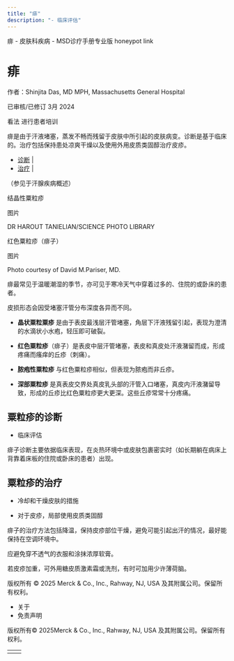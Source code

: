 ```yaml
---
title: "痱"
description: "- 临床评估"
---
```


﻿痱 \- 皮肤科疾病 \- MSD诊疗手册专业版 honeypot link

# 痱

作者：Shinjita Das, MD MPH, Massachusetts General Hospital

已审核/已修订 3月 2024

看法 进行患者培训

痱是由于汗液堵塞，蒸发不畅而残留于皮肤中所引起的皮肤病变。诊断是基于临床的。治疗包括保持患处凉爽干燥以及使用外用皮质类固醇治疗皮疹。

- [诊断](#诊断_v88390425_zh) \|
- [治疗](#治疗_v88390432_zh) \|

（参见于汗腺疾病概述）

结晶性粟粒疹



图片

DR HAROUT TANIELIAN/SCIENCE PHOTO LIBRARY

红色粟粒疹（痱子）



图片

Photo courtesy of David M.Pariser, MD.

痱最常见于温暖潮湿的季节，亦可见于寒冷天气中穿着过多的、住院的或卧床的患者。

皮损形态会因受堵塞汗管分布深度各异而不同。

- **晶状粟粒粟疹** 是由于表皮最浅层汗管堵塞，角层下汗液残留引起，表现为澄清的水滴状小水疱，轻压即可破裂。

- **红色粟粒疹**（痱子）是表皮中层汗管堵塞，表皮和真皮处汗液潴留而成，形成疼痛而瘙痒的丘疹（刺痛）。

- **脓疱性粟粒疹** 与红色粟粒疹相似，但表现为脓疱而非丘疹。

- **深部粟粒疹** 是真表皮交界处真皮乳头部的汗管入口堵塞，真皮内汗液潴留导致，形成的丘疹比红色粟粒疹更大更深。这些丘疹常常十分疼痛。


## 粟粒疹的诊断

- 临床评估


痱子诊断主要依据临床表现，在炎热环境中或皮肤包裹密实时（如长期躺在病床上背靠着床板的住院或卧床的患者）出现。

## 粟粒疹的治疗

- 冷却和干燥皮肤的措施

- 对于皮疹，局部使用皮质类固醇


痱子的治疗方法包括降温，保持皮疹部位干燥，避免可能引起出汗的情况，最好能保持在空调环境中。

应避免穿不透气的衣服和涂抹浓厚软膏。

若皮疹加重，可外用糖皮质激素霜或洗剂，有时可加用少许薄荷脑。



版权所有 © 2025
Merck & Co., Inc., Rahway, NJ, USA 及其附属公司。保留所有权利。

- 关于
- 免责声明

版权所有© 2025Merck & Co., Inc., Rahway, NJ, USA 及其附属公司。保留所有权利。

|     |     |
| --- | --- |
|  |  |
